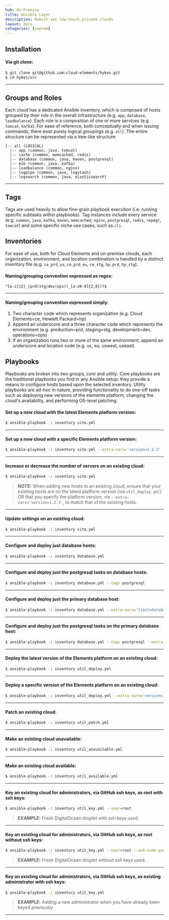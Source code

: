 ```yaml
---
hub: On-Premise
title: Ansible Layer
description: Robust yet low-touch private clouds
layout: docs
categories: [onprem]
---
```


## Installation

#### Via git clone:

```bash
$ git clone git@github.com:cloud-elements/hykes.git
$ cd hykes/src
```

---

## Groups and Roles

Each cloud has a dedicated Ansible inventory, which is composed of hosts grouped by their role in
the overall infrastructure (e.g. `app`, `database`, `loadbalance`). Each role is a composition of
one or more services (e.g. `tomcat`, `kafka`). For ease of reference, both conceptually and when
issuing commands, there exist purely logical groupings (e.g. `all`). The entire structure can
be represented via a tree-like structure:

```
|-- all (LOGICAL)
  |-- app (common, java, tomcat)
  |-- cache (common, memcached, redis)
  |-- database (common, java, maven, postgresql)
  |-- eib (common, java, kafka)
  |-- loadbalance (common, nginx)
  |-- logpipe (common, java, logstash)
  |-- logsearch (common, java, elasticsearch)
```

---

## Tags

Tags are used heavily to allow fine-grain playbook execution (i.e. running specific subtasks within
playbooks). Tag instances include every service (e.g. `common`, `java`, `kafka`, `maven`,
`memcached`, `nginx`, `postgresql`, `redis`, `repmgr`, `tomcat`) and some specific niche use cases,
such as `cli`.

## Inventories

For ease of use, both for Cloud Elements and on-premise clouds, each organization, environment, and
location combination is handled by a distinct inventory file (e.g. `ce_prd_us`, `ce_prd_eu`,
`ce_stg`, `hp_prd`, `hp_stg`).

#### Naming/grouping convention expressed as regex:

```
^[a-z]{2}_(prd|stg|dev|ops)(_[a-z0-9]{2,8})?$
```

---

#### Naming/grouping convention expressed simply:

1. Two character code which represents organization (e.g. Cloud Elements=ce, Hewlett Packard=hp)
2. Append an underscore and a three character code which represents the environment (e.g.
production=prd, staging=stg, development=dev, operations=ops)
3. If an organization runs two or more of the same environment, append an underscore and location
code (e.g. us, eu, uswest, useast)

## Playbooks

Playbooks are broken into two groups, _core_ and _utility_. Core playbooks are the traditional
playbooks you find in any Ansible setup; they provide a means to configure hosts based upon the
selected inventory. Utility playbooks are ad-hoc in nature, providing functionality to do one-off
tasks such as deploying new versions of the elements platform, changing the cloud's availability,
and performing OS-level patching.

#### Set up a new cloud with the latest Elements platform version:
```bash
$ ansible-playbook -i inventory site.yml
```

---

#### Set up a new cloud with a specific Elements platform version:

```bash
$ ansible-playbook -i inventory site.yml --extra-vars='version=1.2.3'
```

---

#### Increase or decrease the number of servers on an existing cloud:
```bash
$ ansible-playbook -i inventory site.yml
```

> __NOTE:__ When adding new hosts to an existing cloud, ensure that your existing hosts are on the
latest platform version (via `util_deploy.yml`) OR that you specify the platform version, via
`--extra-vars='version=1.2.3'`, to match that of the existing hosts.

---

#### Update settings on an existing cloud:
```bash
$ ansible-playbook -i inventory site.yml
```

---

#### Configure and deploy just database hosts:

```bash
$ ansible-playbook -i inventory database.yml
```

---

#### Configure and deploy just the postgresql tasks on database hosts:

```bash
$ ansible-playbook -i inventory database.yml --tags postgresql
```

---

#### Configure and deploy just the primary database host:

```bash
$ ansible-playbook -i inventory database.yml --extra-vars='limit=database[0]'
```

---

#### Configure and deploy just the postgresql tasks on the primary database host:

```bash
$ ansible-playbook -i inventory database.yml --tags postgresql --extra-vars='limit=database[0]'
```

---

#### Deploy the latest version of the Elements platform on an existing cloud:

```bash
$ ansible-playbook -i inventory util_deploy.yml
```

---

#### Deploy a specific version of the Elements platform on an existing cloud:

```bash
$ ansible-playbook -i inventory util_deploy.yml --extra-vars='version=1.2.3'
```

---

#### Patch an existing cloud:

```bash
$ ansible-playbook -i inventory util_patch.yml
```

---

#### Make an existing cloud unavailable:

```bash
$ ansible-playbook -i inventory util_unavailable.yml
```

---

#### Make an existing cloud available:

```bash
$ ansible-playbook -i inventory util_available.yml
```

---

#### Key an existing cloud for administrators, via GitHub ssh keys, as root with ssh keys:

```bash
$ ansible-playbook -i inventory util_key.yml --user=root
```

> __EXAMPLE:__ Fresh DigitalOcean droplet with ssh keys used.

---

#### Key an existing cloud for administrators, via GitHub ssh keys, as root without ssh keys:

```bash
$ ansible-playbook -i inventory util_key.yml --user=root --ask-sudo-pass --ask-pass
```

> __EXAMPLE:__ Fresh DigitalOcean droplet without ssh keys used.

---

#### Key an existing cloud for administrators, via GitHub ssh keys, as existing administrator with ssh keys:

```bash
$ ansible-playbook -i inventory util_key.yml
```

> __EXAMPLE:__ Adding a new administrator when you have already been keyed previously

---

